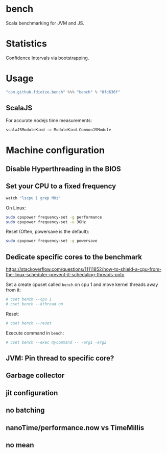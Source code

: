 # bench
Scala benchmarking for JVM and JS.

# Statistics
Confidence Intervals via bootstrapping.

# Usage

```scala
"com.github.fdietze.bench" %%% "bench" % "8fd636f"
```

## ScalaJS

For accurate nodejs time measurements:
```scala
scalaJSModuleKind := ModuleKind.CommonJSModule
```

# Machine configuration

## Disable Hyperthreading in the BIOS

## Set your CPU to a fixed frequency
```bash
watch "lscpu | grep MHz"
```

On Linux:
```bash
sudo cpupower frequency-set -g performance
sudo cpupower frequency-set -u 3GHz
```

Reset (Often, powersave is the default):
```bash
sudo cpupower frequency-set -g powersave
```

## Dedicate specific cores to the benchmark
https://stackoverflow.com/questions/11111852/how-to-shield-a-cpu-from-the-linux-scheduler-prevent-it-scheduling-threads-onto

Set a create cpuset called `bench` on cpu 1 and move kernel threads away from it:
```bash
# cset bench --cpu 1
# cset bench --kthread on
```

Reset:
```bash
# cset bench --reset
```

Execute command in `bench`:
```bash
# cset bench --exec mycommand -- -arg1 -arg2
```



## JVM: Pin thread to specific core?

## Garbage collector

## jit configuration


## no batching

## nanoTime/performance.now vs TimeMillis

## no mean
